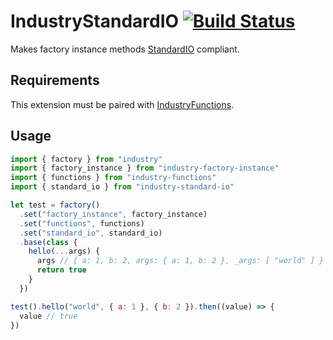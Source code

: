 # IndustryStandardIO [![Build Status](https://travis-ci.org/invrs/industry-standard-io.svg?branch=master)](https://travis-ci.org/invrs/industry-standard-io)

Makes factory instance methods [StandardIO](https://github.com/invrs/standard-io) compliant.

## Requirements

This extension must be paired with [IndustryFunctions](https://github.com/invrs/industry-functions).

## Usage

```js
import { factory } from "industry"
import { factory_instance } from "industry-factory-instance"
import { functions } from "industry-functions"
import { standard_io } from "industry-standard-io"

let test = factory()
  .set("factory_instance", factory_instance)
  .set("functions", functions)
  .set("standard_io", standard_io)
  .base(class {
    hello(...args) {
      args // { a: 1, b: 2, args: { a: 1, b: 2 }, _args: [ "world" ] }
      return true
    }
  })

test().hello("world", { a: 1 }, { b: 2 }).then((value) => {
  value // true
})
```
